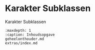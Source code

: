 # Karakter Subklassen

Karakter Subklassen

```{toctree}
:maxdepth: 1
:caption: Inhoudsopgave
geheelonthouder.md
extras/index.md
```
